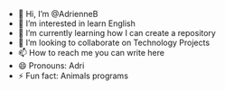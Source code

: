 - 👋 Hi, I’m @AdrienneB
- 👀 I’m interested in learn English
- 🌱 I’m currently learning how I can create a repository
- 💞️ I’m looking to collaborate on Technology Projects
- 📫 How to reach me you can write here
- 😄 Pronouns: Adri
- ⚡ Fun fact: Animals programs

<!---
AdrienneBowie/AdrienneBowie is a ✨ special ✨ repository because its `README.md` (this file) appears on your GitHub profile.
You can click the Preview link to take a look at your changes.
--->
